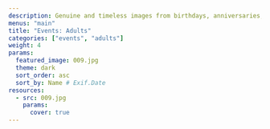 ```yaml
---
description: Genuine and timeless images from birthdays, anniversaries, and private celebrations. Documenting laughter, connection, and joy.
menus: "main"
title: "Events: Adults"
categories: ["events", "adults"]
weight: 4
params:
  featured_image: 009.jpg
  theme: dark
  sort_order: asc
  sort_by: Name # Exif.Date
resources:
  - src: 009.jpg
    params:
      cover: true
---
```

